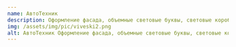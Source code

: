 ```yaml
---
name: АвтоТехник
description: Оформление фасада, объемные световые буквы, световые короба
img: /assets/img/pic/viveski2.png
alt: АвтоТехник Оформление фасада, объемные световые буквы, световые короба
---
```

